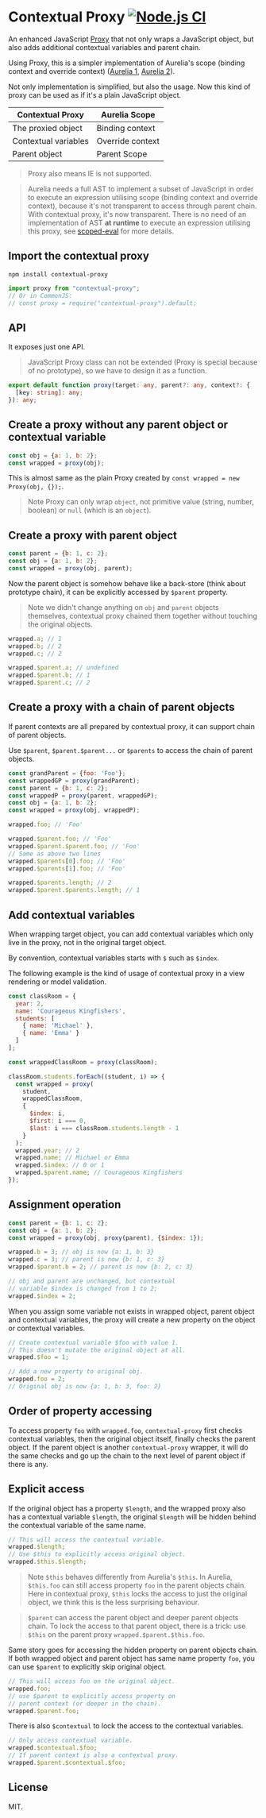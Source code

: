 # Contextual Proxy [![Node.js CI](https://github.com/3cp/contextual-proxy/actions/workflows/node.js.yml/badge.svg)](https://github.com/3cp/contextual-proxy/actions/workflows/node.js.yml)

An enhanced JavaScript [Proxy](https://developer.mozilla.org/en-US/docs/Web/JavaScript/Reference/Global_Objects/Proxy) that not only wraps a JavaScript object, but also adds additional contextual variables and parent chain.

Using Proxy, this is a simpler implementation of Aurelia's scope (binding context and override context) ([Aurelia 1](https://github.com/aurelia/binding/blob/master/src/scope.js), [Aurelia 2](https://github.com/aurelia/aurelia/blob/master/packages/runtime/src/observation/binding-context.ts)).

Not only implementation is simplified, but also the usage. Now this kind of proxy can be used as if it's a plain JavaScript object.

| Contextual Proxy     | Aurelia Scope    |
| ----------------     | -------          |
| The proxied object   | Binding context  |
| Contextual variables | Override context |
| Parent object        | Parent Scope     |

> Proxy also means IE is not supported.

> Aurelia needs a full AST to implement a subset of JavaScript in order to execute an expression utilising scope (binding context and override context), because it's not transparent to access through parent chain. With contextual proxy, it's now transparent. There is no need of an implementation of AST **at runtime** to execute an expression utilising this proxy, see [scoped-eval](https://github.com/3cp/scoped-eval) for more details.

## Import the contextual proxy
```
npm install contextual-proxy
```

```js
import proxy from "contextual-proxy";
// Or in CommonJS:
// const proxy = require("contextual-proxy").default;
```

## API
It exposes just one API.
> JavaScript Proxy class can not be extended (Proxy is special because of no prototype),
so we have to design it as a function.

```ts
export default function proxy(target: any, parent?: any, context?: {
  [key: string]: any;
}): any;
```

## Create a proxy without any parent object or contextual variable
```js
const obj = {a: 1, b: 2};
const wrapped = proxy(obj);
```
This is almost same as the plain Proxy created by `const wrapped = new Proxy(obj, {});`.

> Note Proxy can only wrap `object`, not primitive value (string, number, boolean) or `null` (which is an `object`).

## Create a proxy with parent object
```js
const parent = {b: 1, c: 2};
const obj = {a: 1, b: 2};
const wrapped = proxy(obj, parent);
```

Now the parent object is somehow behave like a back-store (think about prototype chain), it can be explicitly accessed by `$parent` property.

> Note we didn't change anything on `obj` and `parent` objects themselves, contextual proxy chained them together without touching the original objects.

```js
wrapped.a; // 1
wrapped.b; // 2
wrapped.c; // 2

wrapped.$parent.a; // undefined
wrapped.$parent.b; // 1
wrapped.$parent.c; // 2
```

## Create a proxy with a chain of parent objects
If parent contexts are all prepared by contextual proxy, it can support chain of parent objects.

Use `$parent`, `$parent.$parent...` or `$parents` to access the chain of parent objects.
```js
const grandParent = {foo: 'Foo'};
const wrappedGP = proxy(grandParent);
const parent = {b: 1, c: 2};
const wrappedP = proxy(parent, wrappedGP);
const obj = {a: 1, b: 2};
const wrapped = proxy(obj, wrappedP);

wrapped.foo; // 'Foo'

wrapped.$parent.foo; // 'Foo'
wrapped.$parent.$parent.foo; // 'Foo'
// Same as above two lines
wrapped.$parents[0].foo; // 'Foo'
wrapped.$parents[1].foo; // 'Foo'

wrapped.$parents.length; // 2
wrapped.$parent.$parents.length; // 1
```

## Add contextual variables
When wrapping target object, you can add contextual variables which only live in the proxy, not in the original target object.

By convention, contextual variables starts with `$` such as `$index`.

The following example is the kind of usage of contextual proxy in a view rendering or model validation.
```js
const classRoom = {
  year: 2,
  name: 'Courageous Kingfishers',
  students: [
    { name: 'Michael' },
    { name: 'Emma' }
  ]
];

const wrappedClassRoom = proxy(classRoom);

classRoom.students.forEach((student, i) => {
  const wrapped = proxy(
    student,
    wrappedClassRoom,
    {
      $index: i,
      $first: i === 0,
      $last: i === classRoom.students.length - 1
    }
  );
  wrapped.year; // 2
  wrapped.name; // Michael or Emma
  wrapped.$index: // 0 or 1
  wrapped.$parent.name; // Courageous Kingfishers
});
```

## Assignment operation
```js
const parent = {b: 1, c: 2};
const obj = {a: 1, b: 2};
const wrapped = proxy(obj, proxy(parent), {$index: 1});

wrapped.b = 3; // obj is now {a: 1, b: 3}
wrapped.c = 3; // parent is now {b: 1, c: 3}
wrapped.$parent.b = 2; // parent is now {b: 2, c: 3}

// obj and parent are unchanged, but contextual
// variable $index is changed from 1 to 2;
wrapped.$index = 2;
```

When you assign some variable not exists in wrapped object, parent object and contextual variables, the proxy will create a new property on the object or contextual variables.

```js
// Create contextual variable $foo with value 1.
// This doesn't mutate the original object at all.
wrapped.$foo = 1;

// Add a new property to original obj.
wrapped.foo = 2;
// Original obj is now {a: 1, b: 3, foo: 2}
```

## Order of property accessing

To access property `foo` with `wrapped.foo`, `contextual-proxy` first checks contextual variables, then the original object itself, finally checks the parent object. If the parent object is another `contextual-proxy` wrapper, it will do the same checks and go up the chain to the next level of parent object if there is any.

## Explicit access
If the original object has a property `$length`, and the wrapped proxy also has a contextual variable `$length`, the original `$length` will be hidden behind the contextual variable of the same name.
```js
// This will access the contextual variable.
wrapped.$length;
// Use $this to explicitly access original object.
wrapped.$this.$length;
```

> Note `$this` behaves differently from Aurelia's `$this`. In Aurelia, `$this.foo` can still access property `foo` in the parent objects chain. Here in contextual proxy, `$this` locks the access to just the original object, we think this is the less surprising behaviour.

> `$parent` can access the parent object and deeper parent objects chain. To lock the access to that parent object, there is a trick: use `$this` on the parent proxy `wrapped.$parent.$this.foo`.

Same story goes for accessing the hidden property on parent objects chain. If both wrapped object and parent object has same name property `foo`, you can use `$parent` to explicitly skip original object.

```js
// This will access foo on the original object.
wrapped.foo;
// use $parent to explicitly access property on
// parent context (or deeper in the chain).
wrapped.$parent.foo;
```

There is also `$contextual` to lock the access to the contextual variables.
```js
// Only access contextual variable.
wrapped.$contextual.$foo;
// If parent context is also a contextual proxy.
wrapped.$parent.$contextual.$foo;
```

## License
MIT.
